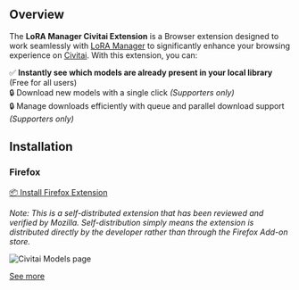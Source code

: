 ## Overview

The **LoRA Manager Civitai Extension** is a Browser extension designed to work seamlessly with [LoRA Manager](https://github.com/willmiao/ComfyUI-Lora-Manager) to significantly enhance your browsing experience on [Civitai](https://civitai.com). With this extension, you can:

✅ **Instantly see which models are already present in your local library** (Free for all users)  
🔒 Download new models with a single click *(Supporters only)*  
🔒 Manage downloads efficiently with queue and parallel download support *(Supporters only)*

## Installation

### Firefox

<div id="firefox-install" class="install-ok">
  <a href="https://github.com/willmiao/lm-civitai-extension-firefox/releases/latest/download/extension.xpi">
    📦 Install Firefox Extension
  </a>
</div>

*Note: This is a self-distributed extension that has been reviewed and verified by Mozilla. Self-distribution simply means the extension is distributed directly by the developer rather than through the Firefox Add-on store.*

![Civitai Models page](https://github.com/willmiao/ComfyUI-Lora-Manager/blob/main/wiki-images/civitai-models-page.png) 

[See more](https://github.com/willmiao/ComfyUI-Lora-Manager/wiki/LoRA-Manager-Civitai-Extension-(Chrome-Extension))